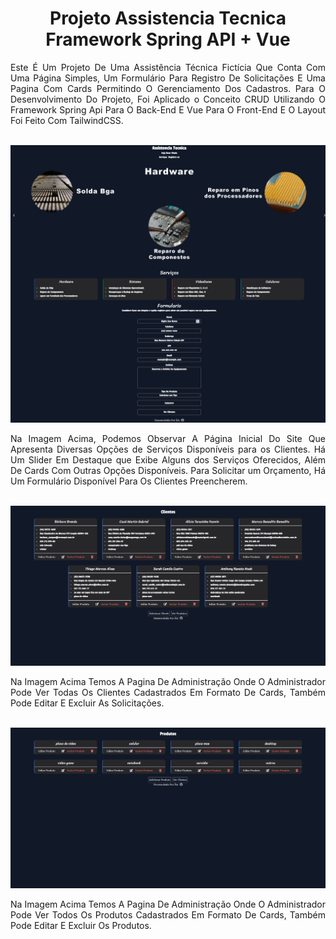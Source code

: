 <div align="center">

# Projeto Assistencia Tecnica<br>Framework Spring API + Vue

<div align="justify">
Este É Um Projeto De Uma Assistência Técnica Fictícia Que Conta Com Uma Página Simples, Um Formulário Para Registro De Solicitações E Uma Pagina Com Cards Permitindo O Gerenciamento Dos Cadastros. Para O Desenvolvimento Do Projeto, Foi Aplicado o Conceito CRUD Utilizando O Framework Spring Api Para O Back-End E Vue Para O Front-End E O Layout Foi Feito Com TailwindCSS.
</div><br>

![Pagina Principal](printsGithub/home.png)

<div align="justify">
Na Imagem Acima, Podemos Observar A Página Inicial Do Site Que Apresenta Diversas Opções de Serviços Disponíveis para os Clientes. Há Um Slider Em Destaque que Exibe Alguns dos Serviços Oferecidos, Além De Cards Com Outras Opções Disponíveis. Para Solicitar um Orçamento, Há Um Formulário Disponível Para Os Clientes Preencherem.
</div><br>

![clients](printsGithub/clients.png)

<div align="justify">
Na Imagem Acima Temos A Pagina De Administração Onde O Administrador Pode Ver Todas Os Clientes Cadastrados Em Formato De Cards, Também Pode Editar E Excluir As Solicitações.
</div><br>


![products](printsGithub/products.png)

<div align="justify">
Na Imagem Acima Temos A Pagina De Administração Onde O Administrador Pode Ver Todos Os Produtos Cadastrados Em Formato De Cards, Também Pode Editar E Excluir Os Produtos.
</div>
